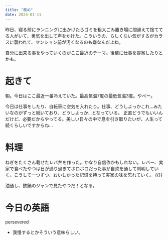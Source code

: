 ```yaml
---
title: "務め"
date: 2024-01-11
---
```


昨日、寝る前にランニングに出かけたらゴミを粗大ごみ置き場に間違えて捨ててる人がいて、勇気を出して声をかけた。こういうの、らしくない気がするがカラスに襲われて、マンション前が汚くなるのも嫌なんだよね。

自分に出来る事をやっていくのがここ最近のテーマ。後輩に仕事を提案したりとかも。
# 起きて
朝。今日はここ最近一番冷えていた。最高気温7度の最低気温3度。やべー。

今日は仕事をしたり、自転車に空気を入れたり。仕事、どうしよっかこれ...みたいなのがずっと続いており、どうしよっか...となっている。
正直どうでもいいんだけど、必要だからやってる。美しい日々の中で息を引き取りたいが、人生って続くらしいですからね...


# 料理


ねぎをたくさん載せたレバ丼を作った。かなり自信作かもしれない。レバー、実家で食べたやつは日が通り過ぎてボロボロだった事が自炊を通して判明していく。こうして一つずつ、おいしかった記憶を持って実家の味を忘れていく。
{{<youtube Rt4tFVilybg>}}

油通し、鉄鍋のジャンで見たやつだ！となる。


# 今日の英語
persevered
- 我慢するとかそういう意味らしい。